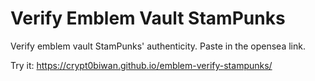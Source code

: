 # Verify Emblem Vault StamPunks
Verify emblem vault StamPunks' authenticity. Paste in the opensea link.

Try it: https://crypt0biwan.github.io/emblem-verify-stampunks/

